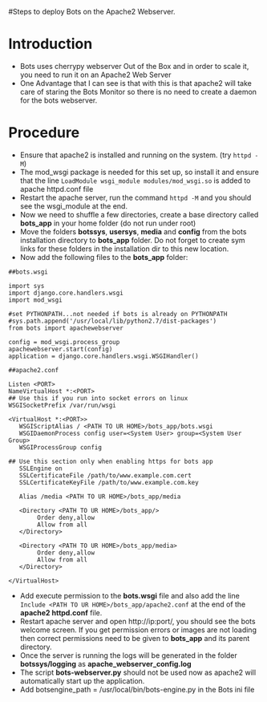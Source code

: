 #Steps to deploy Bots on the Apache2 Webserver.

# Introduction #

  * Bots uses cherrypy webserver Out of the Box and in order to scale it, you need to run it on an Apache2 Web Server
  * One Advantage that I can see is that with this is that apache2 will take care of staring the Bots Monitor so there is no need to create a daemon for the bots webserver.


# Procedure #

  * Ensure that apache2 is installed and running on the system. (try `httpd -M`)
  * The mod\_wsgi package is needed for this set up, so install it and ensure that the line `LoadModule wsgi_module modules/mod_wsgi.so` is added to apache httpd.conf file
  * Restart the apache server, run the command `httpd -M` and you should see the wsgi\_module at the end.
  * Now we need to shuffle a few directories, create a base directory called **bots\_app** in your home folder (do not run under root)
  * Move the folders **botssys**, **usersys**, **media** and **config** from the bots installation directory to **bots\_app** folder. Do not forget to create sym links for these folders in the installation dir to this new location.
  * Now add the following files to the  **bots\_app** folder:

```
##bots.wsgi

import sys
import django.core.handlers.wsgi
import mod_wsgi

#set PYTHONPATH...not needed if bots is already on PYTHONPATH
#sys.path.append('/usr/local/lib/python2.7/dist-packages')
from bots import apachewebserver

config = mod_wsgi.process_group
apachewebserver.start(config)
application = django.core.handlers.wsgi.WSGIHandler()
```

```
##apache2.conf

Listen <PORT>
NameVirtualHost *:<PORT>
## Use this if you run into socket errors on linux
WSGISocketPrefix /var/run/wsgi

<VirtualHost *:<PORT>>
   WSGIScriptAlias / <PATH TO UR HOME>/bots_app/bots.wsgi
   WSGIDaemonProcess config user=<System User> group=<System User Group>
   WSGIProcessGroup config
   
## Use this section only when enabling https for bots app
   SSLEngine on
   SSLCertificateFile /path/to/www.example.com.cert
   SSLCertificateKeyFile /path/to/www.example.com.key

   Alias /media <PATH TO UR HOME>/bots_app/media

   <Directory <PATH TO UR HOME>/bots_app/>
        Order deny,allow
        Allow from all
   </Directory>

   <Directory <PATH TO UR HOME>/bots_app/media>
        Order deny,allow
        Allow from all
   </Directory>

</VirtualHost>
```

  * Add execute permission to the **bots.wsgi** file and also add the line `Include <PATH TO UR HOME>/bots_app/apache2.conf` at the end of the **apache2 httpd.conf** file.
  * Restart apache server and open http://ip:port/, you should see the bots welcome screen. If you get permission errors or images are not loading then correct permissions need to be given to **bots\_app** and its parent directory.
  * Once the server is running the logs will be generated in the folder **botssys/logging** as **apache\_webserver\_config.log**
  * The script **bots-webserver.py** should not be used now as apache2 will automatically start up the application.
  * Add botsengine\_path = /usr/local/bin/bots-engine.py in the Bots ini file


